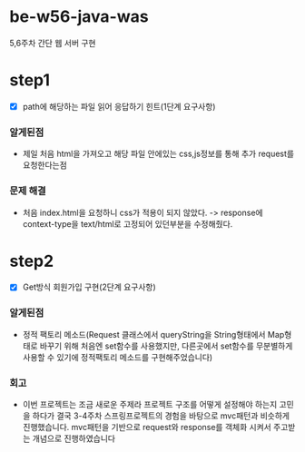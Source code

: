 # be-w56-java-was
5,6주차 간단 웹 서버 구현

# step1 
- [x] path에 해당하는 파일 읽어 응답하기 힌트(1단계 요구사항)


### 알게된점
- 제일 처음 html을 가져오고 해당 파일 안에있는 css,js정보를 통해 추가 request를 요청한다는점

### 문제 해결
- 처음 index.html을 요청하니 css가 적용이 되지 않았다. -> response에 context-type을 text/html로 고정되어 있던부분을 수정해줬다.


# step2
- [x] Get방식 회원가입 구현(2단계 요구사항)

### 알게된점
- 정적 팩토리 메소드(Request 클래스에서 queryString을 String형태에서 Map형태로 바꾸기 위해 처음엔 set함수를 사용했지만, 다른곳에서 set함수를 무분별하게 사용할 수 있기에 정적팩토리 메소드를 구현해주었습니다)

### 회고
- 이번 프로젝트는 조금 새로운 주제라 프로젝트 구조를 어떻게 설정해야 하는지 고민을 하다가 결국 3-4주차 스프링프로젝트의 경험을 바탕으로 mvc패턴과 비슷하게 진행했습니다. mvc패턴을 기반으로 request와 response를 객체화 시켜서 주고받는 개념으로 진행하였습니다